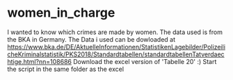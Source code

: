 # women_in_charge
I wanted to know which crimes are made by women. The data used is from the BKA in Germany.
The Data i used can be dowloaded at https://www.bka.de/DE/AktuelleInformationen/StatistikenLagebilder/PolizeilicheKriminalstatistik/PKS2018/Standardtabellen/standardtabellenTatverdaechtige.html?nn=108686
Download the excel version of 'Tabelle 20' :) 
Start the script in the same folder as the excel 
